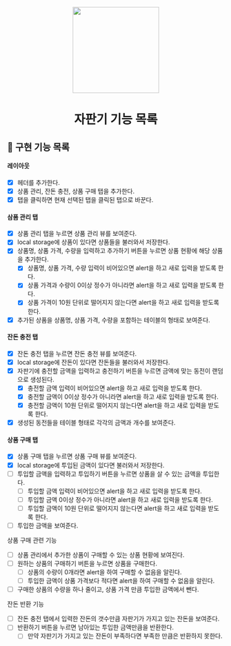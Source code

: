 <p align="middle" >
  <img width="200px;" src="https://github.com/woowacourse/javascript-vendingmachine-precourse/raw/main/images/beverage_icon.png?raw=true"/>
</p>
<h1 align="middle">자판기 기능 목록</h1>

## 🎯 구현 기능 목록

#### 레이아웃

- [x] 헤더를 추가한다.
- [x] 상품 관리, 잔돈 충전, 상품 구매 탭을 추가한다.
- [x] 탭을 클릭하면 현재 선택된 탭을 클릭된 탭으로 바꾼다.

#### 삼품 관리 탭

- [x] 상품 관리 탭을 누르면 상품 관리 뷰를 보여준다.
- [x] local storage에 상품이 있다면 상품들을 불러와서 저장한다.
- [x] 상품명, 상품 가격, 수량을 입력하고 추가하기 버튼을 누르면 상품 현황에 해당 상품을 추가한다.
  - [x] 상품명, 상품 가격, 수량 입력이 비어있으면 alert을 하고 새로 입력을 받도록 한다.
  - [x] 상품 가격과 수량이 0이상 정수가 아니라면 alert을 하고 새로 입력을 받도록 한다.
  - [x] 상품 가격이 10원 단위로 떨어지지 않는다면 alert을 하고 새로 입력을 받도록 한다.
- [x] 추가된 상품을 상품명, 상품 가격, 수량을 포함하는 테이블의 형태로 보여준다.

#### 잔돈 충전 탭

- [x] 잔돈 충전 탭을 누르면 잔돈 충전 뷰를 보여준다.
- [x] local storage에 잔돈이 있다면 잔돈들을 불러와서 저장한다.
- [x] 자판기에 충전할 금액을 입력하고 충전하기 버튼을 누르면 금액에 맞는 동전이 랜덤으로 생성된다.
  - [x] 충전할 금액 입력이 비어있으면 alert을 하고 새로 입력을 받도록 한다.
  - [x] 충전할 금액이 0이상 정수가 아니라면 alert을 하고 새로 입력을 받도록 한다.
  - [x] 충전할 금액이 10원 단위로 떨어지지 않는다면 alert을 하고 새로 입력을 받도록 한다.
- [x] 생성된 동전들을 테이블 형태로 각각의 금액과 개수를 보여준다.

#### 상품 구매 탭

- [x] 상품 구매 탭을 누르면 상품 구매 뷰를 보여준다.
- [x] local storage에 투입된 금액이 있다면 불러와서 저장한다.
- [ ] 투입할 금액을 입력하고 투입하기 버튼을 누르면 상품을 살 수 있는 금액을 투입한다.
  - [ ] 투입할 금액 입력이 비어있으면 alert을 하고 새로 입력을 받도록 한다.
  - [ ] 투입할 금액 0이상 정수가 아니라면 alert을 하고 새로 입력을 받도록 한다.
  - [ ] 투입할 금액이 10원 단위로 떨어지지 않는다면 alert을 하고 새로 입력을 받도록 한다.
- [ ] 투입한 금액을 보여준다.

상품 구매 관련 기능

- [ ] 상품 관리에서 추가한 상품이 구매할 수 있는 상품 현황에 보여진다.
- [ ] 원하는 상품의 구매하기 버튼을 누르면 상품을 구매한다.
  - [ ] 상품의 수량이 0개라면 alert을 하여 구매할 수 없음을 알린다.
  - [ ] 투입한 금액이 상품 가격보다 적다면 alert을 하여 구매할 수 없음을 알린다.
- [ ] 구매한 상품의 수량을 하나 줄이고, 상품 가격 만큼 투입한 금액에서 뺀다.

잔돈 반환 기능

- [ ] 잔돈 충전 탭에서 입력한 잔돈의 갯수만큼 자판기가 가지고 있는 잔돈을 보여준다.
- [ ] 반환하기 버튼을 누르면 남아있는 투입한 금액만큼을 반환한다.
  - [ ] 만약 자판기가 가지고 있는 잔돈이 부족하다면 부족한 만큼은 반환하지 못한다.
